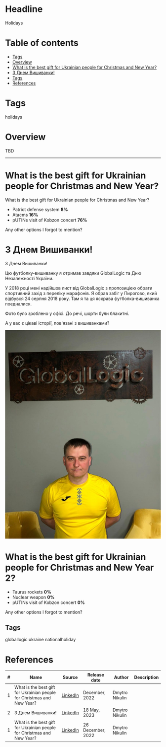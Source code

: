 # Headline
Holidays

# Table of contents
- [Tags](https://github.com/dimanikulin/dimanikulin/blob/main/Holidays.md#tags)
- [Overview](https://github.com/dimanikulin/dimanikulin/blob/main/Holidays.md#overview)
- [What is the best gift for Ukrainian people for Christmas and New Year?](https://github.com/dimanikulin/dimanikulin/blob/main/Holidays.md#what-is-the-best-gift-for-ukrainian-people-for-christmas-and-new-year)
- [З Днем Вишиванки!](https://github.com/dimanikulin/dimanikulin/blob/main/Holidays.md#%D0%B7-%D0%B4%D0%BD%D0%B5%D0%BC-%D0%B2%D0%B8%D1%88%D0%B8%D0%B2%D0%B0%D0%BD%D0%BA%D0%B8)
- [Tags](https://github.com/dimanikulin/dimanikulin/blob/main/Holidays.md#tags-1)
- [References](https://github.com/dimanikulin/dimanikulin/blob/main/Holidays.md#references)

# Tags
holidays

# Overview
TBD 

---

# What is the best gift for Ukrainian people for Christmas and New Year?
What is the best gift for Ukrainian people for Christmas and New Year?

- Patriot defense system **8%**
- Atacms **16%**
- pUTINs visit of Kobzon concert **76%**

Any other options I forgot to mention?

# З Днем Вишиванки!

З Днем Вишиванки!

Цю футболку-вишиванку я отримав завдяки GlobalLogic та Дню Незалежності України.

У 2018 році мені надійшов лист від GlobalLogic з пропозицією обрати спортивний захід з переліку марафонів. Я обрав забіг у Пирогово, який відбувся 24 серпня 2018 року. Там я та ця яскрава футболка-вишиванка поєдналися.

Фото було зроблено у офісі. До речі, шорти були блакитні.

А у вас є цікаві історії, пов'язані з вишиванками?

<img src="./Images/Vishivanka.jpg" alt="Vishivanka" />

# What is the best gift for Ukrainian people for Christmas and New Year 2?
 - Taurus rockets **0%**
 - Nuclear weapon **0%**
 - pUTINs visit of Kobzon concert **0%**

Any other options I forgot to mention?

## Tags
globallogic ukraine nationalholiday

# References
| # | Name                 | Source                | Release date           |  Author                 | Description   |
| - | ---------------------|---------------------- |----------------------- | ----------------------- |:-------------:|
| 1 |What is the best gift for Ukrainian people for Christmas and New Year?|[LinkedIn](https://www.linkedin.com/posts/dimanikulin_armukrainenow-warinukraine-activity-7012374950275637249-Wpcn?utm_source=share&utm_medium=member_desktop)|December, 2022| Dmytro Nikulin||
| 2 |З Днем Вишиванки!| [LinkedIn](https://www.linkedin.com/posts/dimanikulin_globallogic-ukraine-nationalholiday-activity-7064859572955398144-xxKg?utm_source=share&utm_medium=member_desktop)| 18 May, 2023 | Dmytro Nikulin|| 
| 1 |What is the best gift for Ukrainian people for Christmas and New Year?|[LinkedIn](https://www.linkedin.com/posts/dimanikulin_activity-7145329226500521984-2up9?utm_source=share&utm_medium=member_desktop) | 26 December, 2022| Dmytro Nikulin||